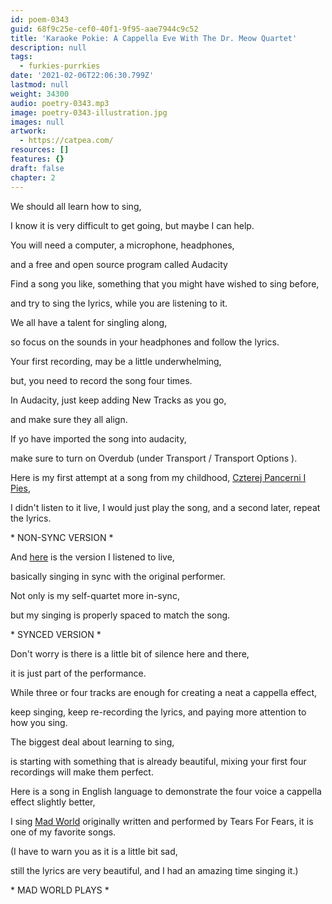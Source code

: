 ```yaml
---
id: poem-0343
guid: 68f9c25e-cef0-40f1-9f95-aae7944c9c52
title: 'Karaoke Pokie: A Cappella Eve With The Dr. Meow Quartet'
description: null
tags:
  - furkies-purrkies
date: '2021-02-06T22:06:30.799Z'
lastmod: null
weight: 34300
audio: poetry-0343.mp3
image: poetry-0343-illustration.jpg
images: null
artwork:
  - https://catpea.com/
resources: []
features: {}
draft: false
chapter: 2
---
```


We should all learn how to sing,

I know it is very difficult to get going, but maybe I can help.

You will need a computer, a microphone, headphones,

and a free and open source program called Audacity

Find a song you like, something that you might have wished to sing before,

and try to sing the lyrics, while you are listening to it.

We all have a talent for singling along,

so focus on the sounds in your headphones and follow the lyrics.

Your first recording, may be a little underwhelming,

but, you need to record the song four times.

In Audacity, just keep adding New Tracks as you go,

and make sure they all align.

If yo have imported the song into audacity,

make sure to turn on Overdub (under Transport / Transport Options ).

Here is my first attempt at a song from my childhood, [Czterej Pancerni I Pies](https://en.wikipedia.org/wiki/Four_Tank-Men_and_a_Dog),

I didn't listen to it live, I would just play the song, and a second later, repeat the lyrics.

\* NON-SYNC VERSION \*

And [here](files/czterej-pancerni.mp3 "Czterej Pancerni I Pies A Cappella") is the version I listened to live,

basically singing in sync with the original performer.

Not only is my self-quartet more in-sync,

but my singing is properly spaced to match the song.

\* SYNCED VERSION \*

Don't worry is there is a little bit of silence here and there,

it is just part of the performance.

While three or four tracks are enough for creating a neat a cappella effect,

keep singing, keep re-recording the lyrics, and paying more attention to how you sing.

The biggest deal about learning to sing,

is starting with something that is already beautiful, mixing your first four recordings will make them perfect.

Here is a song in English language to demonstrate the four voice a cappella effect slightly better,

I sing [Mad World](files/meow-world.mp3 "Mad World A Cappella") originally written and performed by Tears For Fears, it is one of my favorite songs.

(I have to warn you as it is a little bit sad,

still the lyrics are very beautiful, and I had an amazing time singing it.)

\* MAD WORLD PLAYS \*
